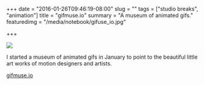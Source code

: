 +++
date = "2016-01-26T09:46:19-08:00"
slug = ""
tags = ["studio breaks", "animation"]
title = "gifmuse.io"
summary = "A museum of animated gifs."
featuredimg = "/media/notebook/gifuse_io.jpg"

+++

<div class="screenshot"><a href="http://gifmuse.io"><img src="/media/notebook/gifuse_io.jpg"></a></div>

I started a museum of animated gifs in January to point to the beautiful little art works of motion designers and artists.

<a class="button is-info" href="http://gifmuse.io">gifmuse.io</a>
